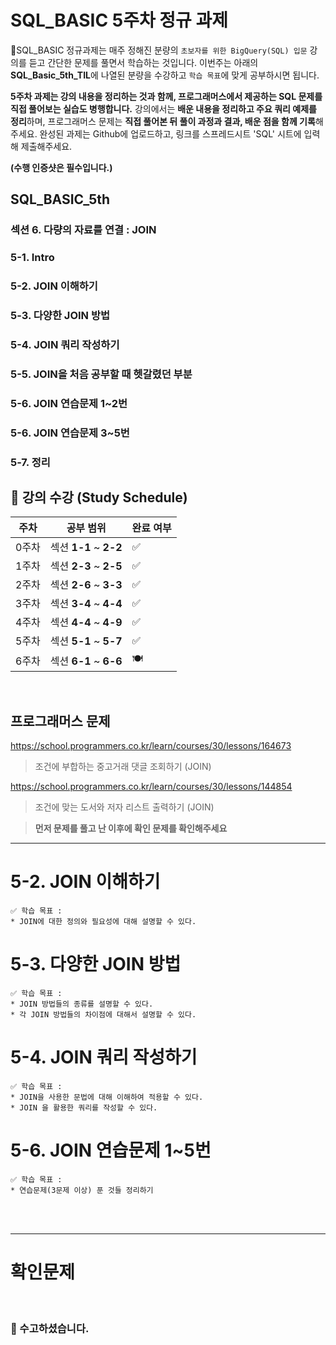 # SQL_BASIC 5주차 정규 과제 

📌SQL_BASIC 정규과제는 매주 정해진 분량의 `초보자를 위한 BigQuery(SQL) 입문` 강의를 듣고 간단한 문제를 풀면서 학습하는 것입니다. 이번주는 아래의 **SQL_Basic_5th_TIL**에 나열된 분량을 수강하고 `학습 목표`에 맞게 공부하시면 됩니다.

**5주차 과제는 강의 내용을 정리하는 것과 함께, 프로그래머스에서 제공하는 SQL 문제를 직접 풀어보는 실습도 병행합니다.** 강의에서는 **배운 내용을 정리하고 주요 쿼리 예제를 정리**하며, 프로그래머스 문제는 **직접 풀어본 뒤 풀이 과정과 결과, 배운 점을 함께 기록**해주세요. 완성된 과제는 Github에 업로드하고, 링크를 스프레드시트 'SQL' 시트에 입력해 제출해주세요.

**(수행 인증샷은 필수입니다.)** 

## SQL_BASIC_5th

### 섹션 6. 다량의 자료를 연결 : JOIN 

### 5-1. Intro

### 5-2. JOIN 이해하기

### 5-3. 다양한 JOIN 방법

### 5-4. JOIN 쿼리 작성하기 

### 5-5. JOIN을 처음 공부할 때 헷갈렸던 부분

### 5-6. JOIN 연습문제 1~2번

### 5-6. JOIN 연습문제 3~5번

### 5-7. 정리



## 🏁 강의 수강 (Study Schedule)

| 주차  | 공부 범위              | 완료 여부 |
| ----- | ---------------------- | --------- |
| 0주차 | 섹션 **1-1** ~ **2-2** | ✅         |
| 1주차 | 섹션 **2-3** ~ **2-5** | ✅         |
| 2주차 | 섹션 **2-6** ~ **3-3** | ✅         |
| 3주차 | 섹션 **3-4** ~ **4-4** | ✅         |
| 4주차 | 섹션 **4-4** ~ **4-9** | ✅         |
| 5주차 | 섹션 **5-1** ~ **5-7** | ✅         |
| 6주차 | 섹션 **6-1** ~ **6-6** | 🍽️         |

<br>



## 프로그래머스 문제 

https://school.programmers.co.kr/learn/courses/30/lessons/164673

> 조건에 부합하는 중고거래 댓글 조회하기 (JOIN)

https://school.programmers.co.kr/learn/courses/30/lessons/144854

> 조건에 맞는 도서와 저자 리스트 출력하기 (JOIN)



> **먼저 문제를 풀고 난 이후에 확인 문제를 확인해주세요**



<!-- 여기까진 그대로 둬 주세요-->

---

# 5-2. JOIN 이해하기

~~~
✅ 학습 목표 :
* JOIN에 대한 정의와 필요성에 대해 설명할 수 있다.
~~~

<!-- 새롭게 배운 내용을 자유롭게 정리해주세요.-->



# 5-3. 다양한 JOIN 방법

~~~
✅ 학습 목표 :
* JOIN 방법들의 종류를 설명할 수 있다. 
* 각 JOIN 방법들의 차이점에 대해서 설명할 수 있다. 
~~~

<!-- 새롭게 배운 내용을 자유롭게 정리해주세요.-->



 # 5-4. JOIN 쿼리 작성하기 

~~~
✅ 학습 목표 :
* JOIN을 사용한 문법에 대해 이해하여 적용할 수 있다.
* JOIN 을 활용한 쿼리를 작성할 수 있다. 
~~~

<!-- 새롭게 배운 내용을 자유롭게 정리해주세요.-->



 # 5-6. JOIN 연습문제 1~5번 

~~~
✅ 학습 목표 :
* 연습문제(3문제 이상) 푼 것들 정리하기
~~~

<!-- 새롭게 배운 내용을 자유롭게 정리해주세요.-->



<br>

<br>

---

# 확인문제

<!-- 프로그래머스 2문제 문제 풀이 인증과 함께 간단한 설명을 작성해주세요-->



<br>

### 🎉 수고하셨습니다.







